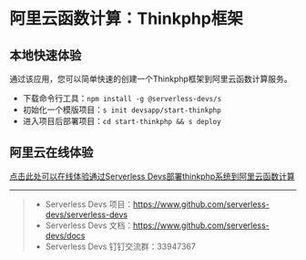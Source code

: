 # 阿里云函数计算：Thinkphp框架

## 本地快速体验

通过该应用，您可以简单快速的创建一个Thinkphp框架到阿里云函数计算服务。

- 下载命令行工具：`npm install -g @serverless-devs/s`
- 初始化一个模版项目：`s init devsapp/start-thinkphp`
- 进入项目后部署项目：`cd start-thinkphp && s deploy`

## 阿里云在线体验

[点击此处可以在线体验通过Serverless Devs部署thinkphp系统到阿里云函数计算](https://api.aliyun.com/new#/tutorial?action=git_open&git_repo=https://github.com/devsapp/devsapp-cloudshell-example.git&tutorial=tutorial/start-thinkphp.md)

-----

> - Serverless Devs 项目：https://www.github.com/serverless-devs/serverless-devs   
> - Serverless Devs 文档：https://www.github.com/serverless-devs/docs   
> - Serverless Devs 钉钉交流群：33947367    
